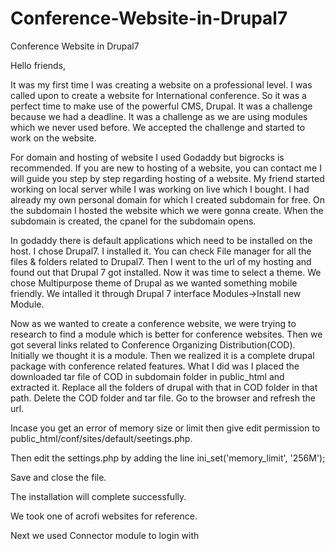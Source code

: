 # Conference-Website-in-Drupal7
Conference Website in Drupal7

Hello friends,

It was my first time I was creating a website on a professional level. I was called upon to create a website for International conference. So it was a perfect time to make use of the powerful CMS, Drupal. It was a challenge because we had a deadline. It was a challenge as we are using modules which we never used before. We accepted the challenge and started to work on the website.

For domain and hosting of website I used Godaddy but bigrocks is recommended. If you are new to hosting of a website, you can contact me I will guide you step by step regarding hosting of a website. My friend started working on local server while I was working on live which I bought. I had already my own personal domain for which I created subdomain for free. On the subdomain I hosted the website which we were gonna create. When the subdomain is created, the cpanel for the subdomain opens. 

In godaddy there is default applications which need to be installed on the host. I chose Drupal7. I installed it. You can check File manager for all the files & folders related to Drupal7. Then I went to the url of my hosting and found out that Drupal 7 got installed. Now it was time to select a theme. We chose Multipurpose theme of Drupal as we wanted something mobile friendly. We intalled it through Drupal 7 interface Modules->Install new Module.

Now as we wanted to create a conference website, we were trying to research to find a module which is better for conference websites. Then we got several links related to Conference Organizing Distribution(COD). Initially we thought it is a module. Then we realized it is a complete drupal package with conference related features. What I did was I placed the downloaded tar file of COD in subdomain folder in public_html and extracted it. Replace all the folders of drupal with that in COD folder in that path. Delete the COD folder and tar file. Go to the browser and refresh the url. 

Incase you get an error of memory size or limit then give edit permission to public_html/conf/sites/default/seetings.php.

Then edit the settings.php by adding the line
ini_set('memory_limit', '256M');

Save and close the file.

The installation will complete successfully.

We took one of acrofi websites for reference.

Next we used Connector module to login with 

